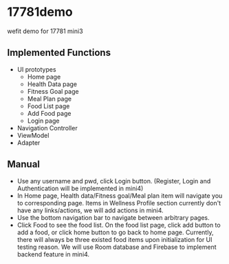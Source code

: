 # 17781demo
wefit demo for 17781 mini3

## Implemented Functions
- UI prototypes
  - Home page
  - Health Data page
  - Fitness Goal page
  - Meal Plan page
  - Food List page
  - Add Food page
  - Login page
- Navigation Controller
- ViewModel
- Adapter

## Manual
- Use any username and pwd, click Login button. (Register, Login and Authentication will be implemented in mini4)
- In Home page, Health data/Fitness goal/Meal plan item will navigate you to corresponding page. Items in Wellness Profile section currently don't have any links/actions, we will add actions in mini4.
- Use the bottom navigation bar to navigate between arbitrary pages.
- Click Food to see the food list. On the food list page, click add button to add a food, or click home button to go back to home page. Currently, there will always be three existed food items upon initialization for UI testing reason. We will use Room database and Firebase to implement backend feature in mini4.
